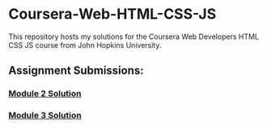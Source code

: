 # Coursera-Web-HTML-CSS-JS

This repository hosts my solutions for the Coursera Web Developers HTML CSS JS course from John Hopkins University.

## Assignment Submissions:

### [Module 2 Solution](https://gwazul97.github.io/Coursera-Web-HTML-CSS-JS/Module2-Solution/)

### [Module 3 Solution](https://gwazul97.github.io/Coursera-Web-HTML-CSS-JS/Module3-Solution/) 
